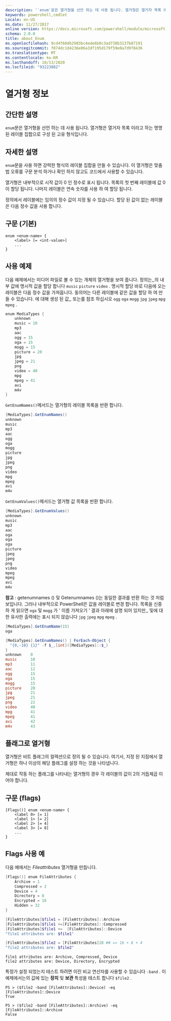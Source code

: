 ```yaml
---
description: '`enum`문은 열거형을 선언 하는 데 사용 됩니다. 열거형은 열거자 목록 이라고 하는 명명 된 레이블 집합으로 구성 된 고유 형식입니다.'
keywords: powershell,cmdlet
Locale: en-US
ms.date: 11/27/2017
online version: https://docs.microsoft.com/powershell/module/microsoft.powershell.core/about/about_enum?view=powershell-7&WT.mc_id=ps-gethelp
schema: 2.0.0
title: about_Enum
ms.openlocfilehash: 9cd4f60db2903bc4ede6b0c3ad738b3137b87191
ms.sourcegitcommit: f874dc1d4236e06a3df195d179f59e0a7d9f8436
ms.translationtype: MT
ms.contentlocale: ko-KR
ms.lasthandoff: 10/13/2020
ms.locfileid: "93223882"
---
```

# <a name="about-enum"></a>열거형 정보

## <a name="short-description"></a>간단한 설명
`enum`문은 열거형을 선언 하는 데 사용 됩니다. 열거형은 열거자 목록 이라고 하는 명명 된 레이블 집합으로 구성 된 고유 형식입니다.

## <a name="long-description"></a>자세한 설명

`enum`문을 사용 하면 강력한 형식의 레이블 집합을 만들 수 있습니다. 이 열거형은 맞춤법 오류를 구문 분석 하거나 확인 하지 않고도 코드에서 사용할 수 있습니다.

열거형은 내부적으로 시작 값이 0 인 정수로 표시 됩니다. 목록의 첫 번째 레이블에 값 0이 할당 됩니다. 나머지 레이블은 연속 숫자를 사용 하 여 할당 됩니다.

정의에서 레이블에는 임의의 정수 값이 지정 될 수 있습니다. 할당 된 값이 없는 레이블은 다음 정수 값을 사용 합니다.

## <a name="syntax-basic"></a>구문 (기본)

```syntax
enum <enum-name> {
    <label> [= <int-value>]
    ...
}
```

## <a name="usage-example"></a>사용 예제

다음 예제에서는 미디어 파일로 볼 수 있는 개체의 열거형을 보여 줍니다. 정의는,,의 내부 값에 명시적 값을 할당 합니다 `music` `picture` `video` . 명시적 할당 바로 다음에 오는 레이블은 다음 정수 값을 가져옵니다. 동의어는 다른 레이블에 같은 값을 할당 하 여 만들 수 있습니다. 에 대해 생성 된 값,, 또는를 참조 하십시오 `ogg` `oga` `mogg` `jpg` `jpeg` `mpg` `mpeg` .

```powershell
enum MediaTypes {
    unknown
    music = 10
    mp3
    aac
    ogg = 15
    oga = 15
    mogg = 15
    picture = 20
    jpg
    jpeg = 21
    png
    video = 40
    mpg
    mpeg = 41
    avi
    m4v
}
```

`GetEnumNames()`메서드는 열거형의 레이블 목록을 반환 합니다.

```powershell
[MediaTypes].GetEnumNames()
unknown
music
mp3
aac
ogg
oga
mogg
picture
jpg
jpeg
png
video
mpg
mpeg
avi
m4v
```

`GetEnumValues()`메서드는 열거형 값 목록을 반환 합니다.

```powershell
[MediaTypes].GetEnumValues()
unknown
music
mp3
aac
oga
oga
oga
picture
jpeg
jpeg
png
video
mpeg
mpeg
avi
m4v
```

**참고** : getenumnames () 및 Getenumnames ()는 동일한 결과를 반환 하는 것 처럼 보입니다.
그러나 내부적으로 PowerShell은 값을 레이블로 변경 합니다. 목록을 신중 하 게 읽으면 `oga` 및 `mogg` 가 ' 이름 가져오기 ' 결과 아래에 설명 되어 있지만,, 및에 대 한 유사한 출력에는 표시 되지 않습니다 `jpg` `jpeg` `mpg` `mpeg` .

```powershell
[MediaTypes].GetEnumName(15)
oga

[MediaTypes].GetEnumNames() | ForEach-Object {
  "{0,-10} {1}" -f $_,[int]([MediaTypes]::$_)
}
unknown    0
music      10
mp3        11
aac        12
ogg        15
oga        15
mogg       15
picture    20
jpg        21
jpeg       21
png        22
video      40
mpg        41
mpeg       41
avi        42
m4v        43
```

## <a name="enumerations-as-flags"></a>플래그로 열거형

열거형은 비트 플래그의 컬렉션으로 정의 될 수 있습니다.
여기서, 지정 된 지점에서 열거형은 하나 이상의 해당 플래그를 설정 하는 것을 나타냅니다.

제대로 작동 하는 플래그를 나타내는 열거형의 경우 각 레이블의 값이 2의 거듭제곱 이어야 합니다.

## <a name="syntax-flags"></a>구문 (flags)

```syntax
[Flags()] enum <enum-name> {
    <label 0> [= 1]
    <label 1> [= 2]
    <label 2> [= 4]
    <label 3> [= 8]
    ...
}
```

## <a name="flags-usage-example"></a>Flags 사용 예

다음 예에서는 *Fileattributes* 열거형을 만듭니다.

```powershell
[Flags()] enum FileAttributes {
    Archive = 1
    Compressed = 2
    Device = 4
    Directory = 8
    Encrypted = 16
    Hidden = 32
}

[FileAttributes]$file1 = [FileAttributes]::Archive
[FileAttributes]$file1 +=[FileAttributes]::Compressed
[FileAttributes]$file1 +=  [FileAttributes]::Device
"file1 attributes are: $file1"

[FileAttributes]$file2 = [FileAttributes]28 ## => 16 + 8 + 4
"file2 attributes are: $file2"
```

```output
file1 attributes are: Archive, Compressed, Device
file2 attributes are: Device, Directory, Encrypted
```

특정가 설정 되었는지 테스트 하려면 이진 비교 연산자를 사용할 수 있습니다 `-band` . 이 예제에서는의 값에 있는 **장치** 및 **보관** 특성을 테스트 합니다 `$file2` .

```
PS > ($file2 -band [FileAttributes]::Device) -eq [FileAttributes]::Device
True

PS > ($file2 -band [FileAttributes]::Archive) -eq [FileAttributes]::Archive
False
```
